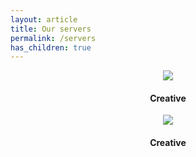 ```yaml
---
layout: article
title: Our servers
permalink: /servers
has_children: true
---
```


<center>
<div class="grid-container">
  <div class="grid grid--py-3">
    <div class="cell cell--6">
    <a href="{{ site.baseurl}}/servers/creative"
      <div class="card card--clickable">
        <div class="card__image">
          <img class="image" src="{{ site.baseurl }}/assets/images/creative.png"/>
        </div>
    </a>
        <div class="card__content">
        <div class="card__header">
          <h4>Creative</h4>
        </div>
        </div>
      </div>
    </a>
    </div>
    <div class="cell cell--6">
    <a href="{{ site.baseurl}}/servers/survival"
      <div class="card card--clickable">
        <div class="card__image">
          <img class="image" src="{{ site.baseurl }}/assets/images/survival.png"/>
        </div>
    </a>
        <div class="card__content">
        <div class="card__header">
          <h4>Creative</h4>
        </div>
        </div>
      </div>
    </div>
